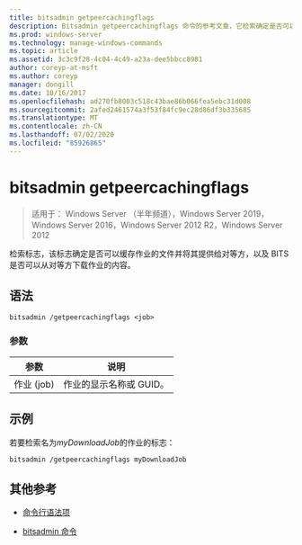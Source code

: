 ```yaml
---
title: bitsadmin getpeercachingflags
description: Bitsadmin getpeercachingflags 命令的参考文章，它检索确定是否可以缓存作业的文件并为对等方提供服务的标志，以及 BITS 能否从对等方下载作业的内容。
ms.prod: windows-server
ms.technology: manage-windows-commands
ms.topic: article
ms.assetid: 3c3c9f28-4c04-4c49-a23a-dee5bbcc8981
author: coreyp-at-msft
ms.author: coreyp
manager: dongill
ms.date: 10/16/2017
ms.openlocfilehash: ad270fb8003c518c43bae86b066fea5ebc31d008
ms.sourcegitcommit: 2afed2461574a3f53f84fc9ec28d86df3b335685
ms.translationtype: MT
ms.contentlocale: zh-CN
ms.lasthandoff: 07/02/2020
ms.locfileid: "85926865"
---
```

# <a name="bitsadmin-getpeercachingflags"></a>bitsadmin getpeercachingflags

> 适用于： Windows Server （半年频道），Windows Server 2019，Windows Server 2016，Windows Server 2012 R2，Windows Server 2012

检索标志，该标志确定是否可以缓存作业的文件并将其提供给对等方，以及 BITS 是否可以从对等方下载作业的内容。

## <a name="syntax"></a>语法

```
bitsadmin /getpeercachingflags <job>
```

### <a name="parameters"></a>参数

| 参数 | 说明 |
| -------------- | -------------- |
| 作业 (job) | 作业的显示名称或 GUID。 |

## <a name="examples"></a>示例

若要检索名为*myDownloadJob*的作业的标志：

```
bitsadmin /getpeercachingflags myDownloadJob
```

## <a name="additional-references"></a>其他参考

- [命令行语法项](command-line-syntax-key.md)

- [bitsadmin 命令](bitsadmin.md)
